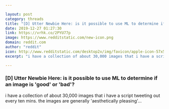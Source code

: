 ```yaml
---

layout: post
category: threads
title: "[D] Utter Newbie Here: is it possible to use ML to determine if an image is 'good' or 'bad'?"
date: 2019-12-27 01:27:30
link: https://vrhk.co/2PYU77p
image: https://www.redditstatic.com/new-icon.png
domain: reddit.com
author: "reddit"
icon: http://www.redditstatic.com/desktop2x/img/favicon/apple-icon-57x57.png
excerpt: "i have a collection of about 30,000 images that i have a script tweeting out every ten mins. the images are generally 'aesthetically pleasing'..."

---
```


### [D] Utter Newbie Here: is it possible to use ML to determine if an image is 'good' or 'bad'?

i have a collection of about 30,000 images that i have a script tweeting out every ten mins. the images are generally 'aesthetically pleasing'...